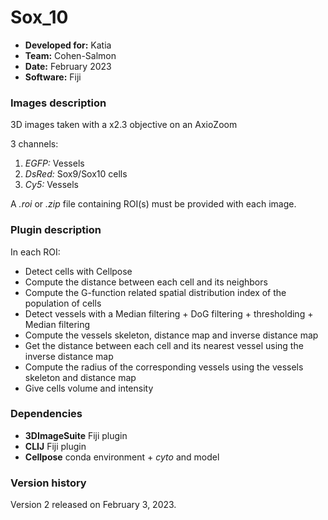 # Sox_10

* **Developed for:** Katia
* **Team:** Cohen-Salmon
* **Date:** February 2023
* **Software:** Fiji


### Images description

3D images taken with a x2.3 objective on an AxioZoom

3 channels:
  1. *EGFP:* Vessels
  2. *DsRed:* Sox9/Sox10 cells
  3. *Cy5:* Vessels
  
A *.roi* or *.zip* file containing ROI(s) must be provided with each image.

### Plugin description

In each ROI:
* Detect cells with Cellpose
* Compute the distance between each cell and its neighbors
* Compute the G-function related spatial distribution index of the population of cells
* Detect vessels with a Median filtering + DoG filtering + thresholding + Median filtering
* Compute the vessels skeleton, distance map and inverse distance map
* Get the distance between each cell and its nearest vessel using the inverse distance map
* Compute the radius of the corresponding vessels using the vessels skeleton and distance map
* Give cells volume and intensity

### Dependencies

* **3DImageSuite** Fiji plugin
* **CLIJ** Fiji plugin
* **Cellpose** conda environment + *cyto* and model

### Version history

Version 2 released on February 3, 2023.
